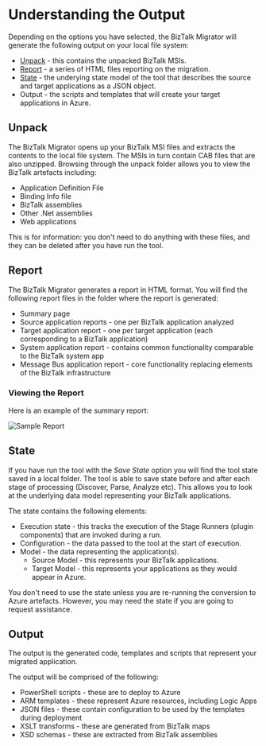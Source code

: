 # Understanding the Output

Depending on the options you have selected, the BizTalk Migrator will generate the following output on your local file system:

- [Unpack](#unpack) - this contains the unpacked BizTalk MSIs.
- [Report](#report) - a series of HTML files reporting on the migration.
- [State](#state) - the underying state model of the tool that describes the source and target applications as a JSON object.
- Output - the scripts and templates that will create your target applications in Azure.

## Unpack

The BizTalk Migrator opens up your BizTalk MSI files and extracts the contents to the local file system.
The MSIs in turn contain CAB files that are also unzipped.  Browsing through the unpack folder
allows you to view the BizTalk artefacts including:

- Application Definition File
- Binding Info file
- BizTalk assemblies
- Other .Net assemblies
- Web applications

This is for information:  you don't need to do anything with these files, and they can be 
deleted after you have run the tool.

## Report

The BizTalk Migrator generates a report in HTML format.  You will find the following report files
in the folder where the report is generated:

- Summary page
- Source application reports - one per BizTalk application analyzed
- Target application report - one per target application (each corresponding to a BizTalk application)
- System application report - contains common functionality comparable to the BizTalk system app
- Message Bus application report - core functionality replacing elements of the BizTalk infrastructure

### Viewing the Report

Here is an example of the summary report:

![Sample Report](../images/sample-report.png)

## State

If you have run the tool with the *Save State* option you will find the tool state saved in a local folder.
The tool is able to save state before and after each stage of processing (Discover, Parse, Analyze etc).
This allows you to look at the underlying data model representing your BizTalk applications.

The state contains the following elements:

- Execution state - this tracks the execution of the Stage Runners (plugin components) that are invoked during a run.
- Configuration - the data passed to the tool at the start of execution.
- Model - the data representing the application(s).
    - Source Model - this represents your BizTalk applications.
    - Target Model - this represents your applications as they would appear in Azure.

You don't need to use the state unless you are re-running the conversion to Azure artefacts.
However, you may need the state if you are going to request assistance.

## Output

The output is the generated code, templates and scripts that represent your migrated application.

The output will be comprised of the following:

- PowerShell scripts - these are to deploy to Azure
- ARM templates - these represent Azure resources, including Logic Apps
- JSON files - these contain configuration to be used by the templates during deployment
- XSLT transforms - these are generated from BizTalk maps
- XSD schemas - these are extracted from BizTalk assemblies
